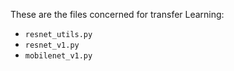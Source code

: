 
These are the files concerned for transfer Learning:

- `resnet_utils.py`
- `resnet_v1.py`
- `mobilenet_v1.py`



